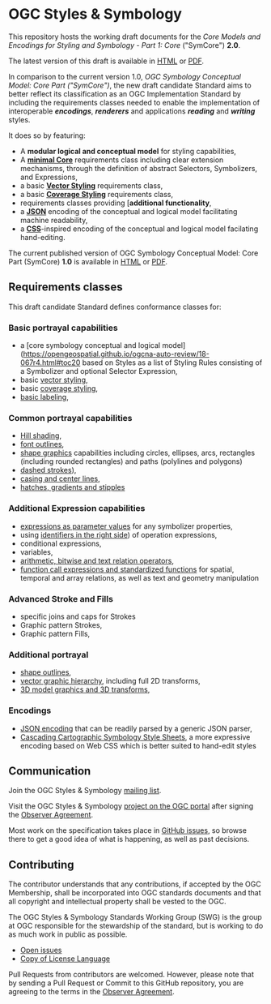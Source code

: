 # OGC Styles & Symbology

This repository hosts the working draft documents for the _Core Models and Encodings for Styling and Symbology - Part 1: Core_ ("SymCore") **2.0**.

The latest version of this draft is available in [HTML](https://opengeospatial.github.io/ogcna-auto-review/18-067r4.html) or [PDF](https://opengeospatial.github.io/ogcna-auto-review/18-067r4.pdf).

In comparison to the current version 1.0, _OGC Symbology Conceptual Model: Core Part ("SymCore")_, the new draft candidate Standard aims to better reflect its classification as an OGC Implementation Standard by including the requirements classes needed to enable the implementation of interoperable ***encodings***, ***renderers*** and applications ***reading*** and ***writing*** styles.

It does so by featuring:
- A **modular logical and conceptual model** for styling capabilities,  
- A [**minimal Core**](https://opengeospatial.github.io/ogcna-auto-review/18-067r4.html#toc20) requirements class including clear extension mechanisms, through the definition of abstract Selectors, Symbolizers, and Expressions,
- a basic [**Vector Styling**](https://opengeospatial.github.io/ogcna-auto-review/18-067r4.html#toc23) requirements class,
- a basic [**Coverage Styling**](https://opengeospatial.github.io/ogcna-auto-review/18-067r4.html#toc26) requirements class,
- requirements classes providing [**additional functionality**,
- a [**JSON**](https://opengeospatial.github.io/ogcna-auto-review/18-067r4.html#toc67) encoding of the conceptual and logical model facilitating machine readability,
- a [**CSS**](https://opengeospatial.github.io/ogcna-auto-review/18-067r4.html#toc70)-inspired encoding of the conceptual and logical model facilating hand-editing.

The current published version of OGC Symbology Conceptual Model: Core Part (SymCore) **1.0** is available in [HTML](https://docs.ogc.org/is/18-067r3/18-067r3.html) or [PDF](https://docs.ogc.org/is/18-067r3/18-067r3.pdf).

## Requirements classes

This draft candidate Standard defines conformance classes for:

### Basic portrayal capabilities
- a [core symbology conceptual and logical model](https://opengeospatial.github.io/ogcna-auto-review/18-067r4.html#toc20 based on Styles as a list of Styling Rules consisting of a Symbolizer and optional Selector Expression,
- basic [vector styling](https://opengeospatial.github.io/ogcna-auto-review/18-067r4.html#toc23),
- basic [coverage styling](https://opengeospatial.github.io/ogcna-auto-review/18-067r4.html#toc26),
- [basic labeling](https://opengeospatial.github.io/ogcna-auto-review/18-067r4.html#toc30),

### Common portrayal capabilities

- [Hill shading](https://opengeospatial.github.io/ogcna-auto-review/18-067r4.html#toc28),
- [font outlines](https://opengeospatial.github.io/ogcna-auto-review/18-067r4.html#toc29),
- [shape graphics](https://opengeospatial.github.io/ogcna-auto-review/18-067r4.html#toc33) capabilities including circles, ellipses, arcs, rectangles (including rounded rectangles) and paths (polylines and polygons)
- [dashed strokes](https://opengeospatial.github.io/ogcna-auto-review/18-067r4.html#toc38)),
- [casing and center lines](https://opengeospatial.github.io/ogcna-auto-review/18-067r4.html#toc38),
- [hatches, gradients and stipples](https://opengeospatial.github.io/ogcna-auto-review/18-067r4.html#toc43)

### Additional Expression capabilities

- [expressions as parameter values](https://opengeospatial.github.io/ogcna-auto-review/18-067r4.html#toc46) for any symbolizer properties,
- using [identifiers in the right side](https://opengeospatial.github.io/ogcna-auto-review/18-067r4.html#toc49)) of operation expressions,
- conditional expressions,
- variables,
- [arithmetic, bitwise and text relation operators](https://opengeospatial.github.io/ogcna-auto-review/18-067r4.html#toc53),
- [function call expressions and standardized functions](https://opengeospatial.github.io/ogcna-auto-review/18-067r4.html#toc57) for spatial, temporal and array relations, as well as text and geometry manipulation 

### Advanced Stroke and Fills

- specific joins and caps for Strokes
- Graphic pattern Strokes,
- Graphic pattern Fills,

### Additional portrayal

- [shape outlines](https://opengeospatial.github.io/ogcna-auto-review/18-067r4.html#toc34),
- [vector graphic hierarchy](https://opengeospatial.github.io/ogcna-auto-review/18-067r4.html#toc35), including full 2D transforms,
- [3D model graphics and 3D transforms](https://opengeospatial.github.io/ogcna-auto-review/18-067r4.html#toc64),

### Encodings

- [JSON encoding](https://opengeospatial.github.io/ogcna-auto-review/18-067r4.html#toc67) that can be readily parsed by a generic JSON parser,
- [Cascading Cartographic Symbology Style Sheets](https://opengeospatial.github.io/ogcna-auto-review/18-067r4.html#toc70), a more expressive encoding based on Web CSS which is better suited to hand-edit styles

## Communication

Join the OGC Styles & Symbology [mailing list](https://lists.ogc.org/mailman/listinfo/styles-se.swg).

Visit the OGC Styles & Symbology [project on the OGC portal](https://portal.ogc.org/files/?artifact_id=37164) after signing the [Observer Agreement](https://portal.ogc.org/files/?artifact_id=92169).

Most work on the specification takes place in [GitHub issues](https://github.com/opengeospatial/styles-and-symbology/issues),
so browse there to get a good idea of what is happening, as well as past decisions.

## Contributing

The contributor understands that any contributions, if accepted by the OGC Membership, shall be incorporated into OGC standards documents and that all copyright and intellectual property shall be vested to the OGC.

The OGC Styles & Symbology Standards Working Group (SWG) is the group at OGC responsible for the stewardship of the standard, but is working to do as much work in public as possible.

* [Open issues](https://github.com/opengeospatial/styles-and-symbology/issues)
* [Copy of License Language](https://raw.githubusercontent.com/opengeospatial/styles-and-symbology/main/LICENSE)

Pull Requests from contributors are welcomed. However, please note that by sending a Pull Request or Commit to this GitHub repository, you are agreeing to the terms in the [Observer Agreement](https://portal.ogc.org/files/?artifact_id=37164).
